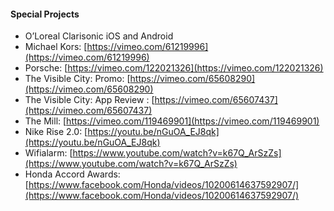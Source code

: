 #### Special Projects
- O’Loreal Clarisonic iOS and Android
- Michael Kors: [https://vimeo.com/61219996](https://vimeo.com/61219996)
- Porsche: [https://vimeo.com/122021326](https://vimeo.com/122021326)
- The Visible City: Promo: [https://vimeo.com/65608290](https://vimeo.com/65608290)
- The Visible City: App Review : [https://vimeo.com/65607437](https://vimeo.com/65607437)
- The Mill: [https://vimeo.com/119469901](https://vimeo.com/119469901)
- Nike Rise 2.0: [https://youtu.be/nGuOA_EJ8qk](https://youtu.be/nGuOA_EJ8qk)
- Wifialarm: [https://www.youtube.com/watch?v=k67Q_ArSzZs](https://www.youtube.com/watch?v=k67Q_ArSzZs)
- Honda Accord Awards: [https://www.facebook.com/Honda/videos/10200614637592907/](https://www.facebook.com/Honda/videos/10200614637592907/)
